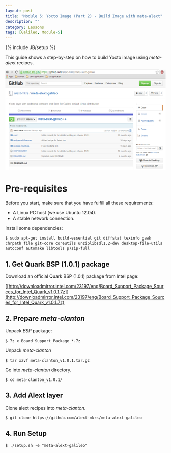 ```yaml
---
layout: post
title: "Module 5: Yocto Image (Part 2) - Build Image with meta-alext"
description: ""
category: Lessons
tags: [Galileo, Module-5]
---
```

{% include JB/setup %}

This guide shows a step-by-step on how to build Yocto image using *meta-alext* recipes.

![](/img/meta-alext-github.png)

# Pre-requisites

Before you start, make sure that you have fulfill all these requirements:

* A Linux PC host (we use Ubuntu 12.04).
* A stable network connection.

Install some dependencies:

<pre>
<code>$ sudo apt-get install build-essential git diffstat texinfo gawk chrpath file git-core coreutils unziplibsdl1.2-dev desktop-file-utils autoconf automake libtools p7zip-full</code>
</pre>

## 1. Get Quark BSP (1.0.1) package

Download an official Quark BSP (1.0.1) package from Intel page: 

[[http://downloadmirror.intel.com/23197/eng/Board_Support_Package_Sources_for_Intel_Quark_v1.0.1.7z]](http://downloadmirror.intel.com/23197/eng/Board_Support_Package_Sources_for_Intel_Quark_v1.0.1.7z)

## 2. Prepare *meta-clanton*

Unpack *BSP* package:

<pre>
<code>$ 7z x Board_Support_Package_*.7z</code>
</pre>

Unpack *meta-clanton*

<pre>
<code>$ tar xzvf meta-clanton_v1.0.1.tar.gz</code>
</pre>

Go into *meta-clanton* directory.

<pre>
<code>$ cd meta-clanton_v1.0.1/</code>
</pre>

## 3. Add Alext layer

Clone alext recipes into *meta-clanton*.

<pre>
<code>$ git clone https://github.com/alext-mkrs/meta-alext-galileo</code>
</pre>

## 4. Run Setup

<pre>
<code>$ ./setup.sh -e "meta-alext-galileo"</code>
</pre>


